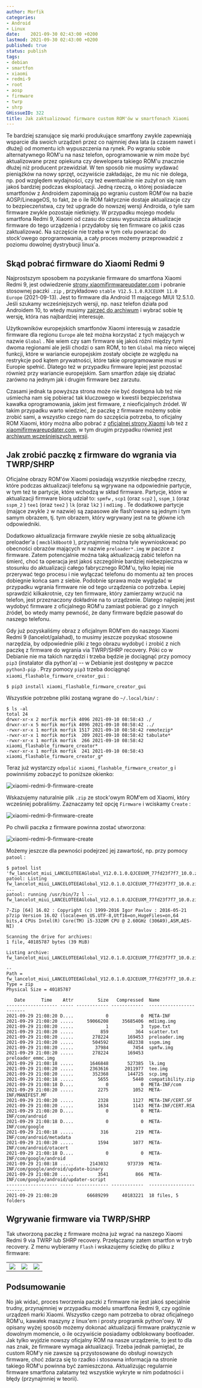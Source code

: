 ```yaml
---
author: Morfik
categories:
- Android
- Linux
date:    2021-09-30 02:43:00 +0200
lastmod: 2021-09-30 02:43:00 +0200
published: true
status: publish
tags:
- debian
- smartfon
- xiaomi
- redmi-9
- root
- aosp
- firmware
- twrp
- shrp
GHissueID: 322
title: Jak zaktualizować firmware custom ROM'ów w smartfonach Xiaomi
---
```


Te bardziej szanujące się marki produkujące smartfony zwykle zapewniają wsparcie dla swoich
urządzeń przez co najmniej dwa lata (a czasem nawet i dłużej) od momentu ich wypuszczenia na rynek.
Po wgraniu sobie alternatywnego ROM'u na nasz telefon, oprogramowanie w nim może być aktualizowane
przez opiekuna czy dewelopera takiego ROM'u znacznie dłużej niż producent przewidział. W ten sposób
nie musimy wydawać pieniążków na nowy sprzęt, oczywiście zakładając, że mu nic nie dolega, np. pod
względem wydajności, czy też ewentualnie nie zużył on się nam jakoś bardziej podczas eksploatacji.
Jedną rzeczą, o której posiadacze smartfonów z Androidem zapominają po wgraniu custom ROM'ów na
bazie AOSP/LineageOS, to fakt, że o ile ROM faktycznie dostaje aktualizacje czy to bezpieczeństwa,
czy też upgrade do nowszej wersji Androida, o tyle sam firmware zwykle pozostaje nietknięty. W
przypadku mojego modelu smartfona Redmi 9, Xiaomi od czasu do czasu wypuszcza aktualizacje firmware
do tego urządzenia i przydałoby się ten firmware co jakiś czas zaktualizować. Na szczęście nie
trzeba w tym celu powracać do stock'owego oprogramowania, a cały proces możemy przeprowadzić z
poziomu dowolnej dystrybucji linux'a.

<!--more-->
## Skąd pobrać firmware do Xiaomi Redmi 9

Najprostszym sposobem na pozyskanie firmware do smartfona Xiaomi Redmi 9, jest odwiedzenie [strony
xiaomifirmwareupdater.com][1] i pobranie stosownej paczki `.zip` , przykładowo
`stable V12.5.1.0.RJCEUXM 11.0 Europe` (2021-09-13). Jest to firmware dla Android 11 mającego MIUI
12.5.1.0. Jeśli szukamy wcześniejszych wersji, np. nasz telefon działa pod Androidem 10, to wtedy
musimy [zajrzeć do archiwum][2] i wybrać sobie tę wersję, która nas najbardziej interesuje.

Użytkowników europejskich smartfonów Xiaomi interesują w zasadzie firmware dla regionu `Europe` ale
też można korzystać z tych mających w nazwie `Global` . Nie wiem czy sam firmware się jakoś różni
między tymi dwoma regionami ale jeśli chodzi o sam ROM, to ten `Global` ma nieco więcej funkcji,
które w wariancie europejskim zostały obcięte ze względu na restrykcje pod kątem prywatności, które
takie oprogramowanie musi w Europie spełnić. Dlatego też w przypadku firmware lepiej jest pozostać
również przy wariancie europejskim. Sam smartfon zdaje się działać zarówno na jednym jak i drugim
firmware bez zarzutu.

Czasami jednak ta powyższa strona może nie być dostępna lub też nie uśmiecha nam się pobierać tak
kluczowego w kwestii bezpieczeństwa kawałka oprogramowania, jakim jest firmware, z nieoficjalnych
źródeł. W takim przypadku warto wiedzieć, że paczkę z firmware możemy sobie zrobić sami, a wszystko
czego nam do szczęścia potrzeba, to oficjalny ROM Xiaomi, który można albo pobrać z [oficjalnej
strony Xiaomi][3] lub też z [xiaomifirmwareupdater.com][4], w tym drugim przypadku również jest
[archiwum wcześniejszych wersji][5].

## Jak zrobić paczkę z firmware do wgrania via TWRP/SHRP

Oficjalne obrazy ROM'ów Xiaomi posiadają wszystkie niezbędne rzeczy, które podczas aktualizacji
telefonu są wgrywane na odpowiednie partycje, w tym też te partycje, które wchodzą w skład
firmware. Partycje, które w aktualizacji firmware biorą udział to: `spmfw` , `scp1` (oraz `scp2` ),
`sspm_1` (oraz `sspm_2` ) `tee1` (oraz `tee2` ) `lk` (oraz `lk2` ) i `md1img` . Te dodatkowe
partycje (mające zwykle `2` w nazwie) są zapasowe ale flash'owane są jednym i tym samym obrazem, tj.
tym obrazem, który wgrywany jest na te główne ich odpowiedniki.

Dodatkowo aktualizacja firmware zwykle niesie ze sobą aktualizację preloader'a ( `mmcblk0boot0` ),
przynajmniej można tyle wywnioskować po obecności obrazów mających w nazwie `preloader*.img` w
paczce z firmware. Zatem potencjalnie można taką aktualizacją zabić telefon na śmierć, choć ta
operacja jest jakoś szczególnie bardziej niebezpieczna w stosunku do aktualizacji całego fabrycznego
ROM'u, tylko lepiej nie przerywać tego procesu i nie wyłączać telefonu do momentu aż ten proces
dobiegnie końca sam z siebie. Podobnie sprawa może wyglądać w przypadku wgrania firmware nie od
tego urządzenia co potrzeba. Lepiej sprawdzić kilkakrotnie, czy ten firmware, który zamierzamy
wrzucić na telefon, jest przeznaczony dokładnie na to urządzenie. Dlatego najlepiej jest wydobyć
firmware z oficjalnego ROM'u zamiast pobierać go z innych źródeł, bo wtedy mamy pewność, że dany
firmware będzie pasował do naszego telefonu.

Gdy już pozyskaliśmy obraz z oficjalnym ROM'em do naszego Xiaomi Redmi 9 (lancelot/galahad), to
musimy jeszcze pozyskać stosowne narzędzia, by odpowiednie pliki z tego obrazu wydobyć i zrobić z
nich paczkę z firmware do wgrania via TWRP/SHRP recovery. Póki co w Debianie nie ma takich narzędzi
i trzeba będzie je dociągnąć przy pomocy `pip3` (instalator dla python'a) -- w Debianie jest
dostępny w paczce `python3-pip` . Przy pomocy `pip3` trzeba dociągnąć
`xiaomi_flashable_firmware_creator_gui` :

    $ pip3 install xiaomi_flashable_firmware_creator_gui

Wszystkie potrzebne pliki zostaną wgrane do `~/.local/bin/` :

    $ ls -al
    total 24
    drwxr-xr-x 2 morfik morfik 4096 2021-09-10 08:58:43 ./
    drwxr-xr-x 5 morfik morfik 4096 2021-09-10 08:58:42 ../
    -rwxr-xr-x 1 morfik morfik 1517 2021-09-10 08:58:42 remotezip*
    -rwxr-xr-x 1 morfik morfik  209 2021-09-10 08:58:42 tabulate*
    -rwxr-xr-x 1 morfik morfik  266 2021-09-10 08:58:42 xiaomi_flashable_firmware_creator*
    -rwxr-xr-x 1 morfik morfik  241 2021-09-10 08:58:43 xiaomi_flashable_firmware_creator_g*

Teraz już wystarczy `odpalić xiaomi_flashable_firmware_creator_g` i powinniśmy zobaczyć to poniższe
okienko:

![xiaomi-redmi-9-firmware-create](/img/2021/09/001.xiaomi-redmi-9-firmware-create.png#huge)

Wskazujemy naturalnie plik `.zip` ze stock'owym ROM'em od Xiaomi, który wcześniej pobraliśmy.
Zaznaczamy też opcję `Firmware` i wciskamy `Create` :

![xiaomi-redmi-9-firmware-create](/img/2021/09/002.xiaomi-redmi-9-firmware-create.png#huge)

Po chwili paczka z firmware powinna zostać utworzona:

![xiaomi-redmi-9-firmware-create](/img/2021/09/003.xiaomi-redmi-9-firmware-create.png#huge)

Możemy jeszcze dla pewności podejrzeć jej zawartość, np. przy pomocy `patool` :

    $ patool list  'fw_lancelot_miui_LANCELOTEEAGlobal_V12.0.1.0.QJCEUXM_77fd23f7f7_10.0.zip'
    patool: Listing fw_lancelot_miui_LANCELOTEEAGlobal_V12.0.1.0.QJCEUXM_77fd23f7f7_10.0.zip ...
    patool: running /usr/bin/7z l -- fw_lancelot_miui_LANCELOTEEAGlobal_V12.0.1.0.QJCEUXM_77fd23f7f7_10.0.zip

    7-Zip [64] 16.02 : Copyright (c) 1999-2016 Igor Pavlov : 2016-05-21
    p7zip Version 16.02 (locale=en_US.UTF-8,Utf16=on,HugeFiles=on,64 bits,4 CPUs Intel(R) Core(TM) i5-3320M CPU @ 2.60GHz (306A9),ASM,AES-NI)

    Scanning the drive for archives:
    1 file, 40185787 bytes (39 MiB)

    Listing archive: fw_lancelot_miui_LANCELOTEEAGlobal_V12.0.1.0.QJCEUXM_77fd23f7f7_10.0.zip

    --
    Path = fw_lancelot_miui_LANCELOTEEAGlobal_V12.0.1.0.QJCEUXM_77fd23f7f7_10.0.zip
    Type = zip
    Physical Size = 40185787

       Date      Time    Attr         Size   Compressed  Name
    ------------------- ----- ------------ ------------  ------------------------
    2021-09-29 21:08:20 D....            0            0  META-INF
    2021-09-29 21:08:20 .....     59066208     35685406  md1img.img
    2021-09-29 21:08:20 .....            1            3  type.txt
    2021-09-29 21:08:20 .....          859          364  scatter.txt
    2021-09-29 21:08:20 .....       278224       169453  preloader.img
    2021-09-29 21:08:20 .....       504592       482338  sspm.img
    2021-09-29 21:08:20 .....        37984         7454  spmfw.img
    2021-09-29 21:08:20 .....       278224       169453  preloader_emmc.img
    2021-09-29 21:08:18 .....      1646848       527385  lk.img
    2021-09-29 21:08:20 .....      2363616      2011977  tee.img
    2021-09-29 21:08:20 .....       352368       144725  scp.img
    2021-09-29 21:08:18 .....         5655         5440  compatibility.zip
    2021-09-29 21:08:18 D....            0            0  META-INF/com
    2021-09-29 21:08:20 .....         2275         1052  META-INF/MANIFEST.MF
    2021-09-29 21:08:20 .....         2328         1127  META-INF/CERT.SF
    2021-09-29 21:08:20 .....         1634         1143  META-INF/CERT.RSA
    2021-09-29 21:08:20 D....            0            0  META-INF/com/android
    2021-09-29 21:08:18 D....            0            0  META-INF/com/google
    2021-09-29 21:08:18 .....          316          219  META-INF/com/android/metadata
    2021-09-29 21:08:20 .....         1594         1077  META-INF/com/android/otacert
    2021-09-29 21:08:18 D....            0            0  META-INF/com/google/android
    2021-09-29 21:08:18 .....      2143032       973739  META-INF/com/google/android/update-binary
    2021-09-29 21:08:20 .....         3541          866  META-INF/com/google/android/updater-script
    ------------------- ----- ------------ ------------  ------------------------
    2021-09-29 21:08:20           66689299     40183221  18 files, 5 folders

## Wgrywanie firmware via TWRP/SHRP

Tak utworzoną paczkę z firmware można już wgrać na naszego Xiaomi Redmi 9 via TWRP lub SHRP
recovery. Przełączamy zatem smartfon w tryb recovery. Z menu wybieramy `Flash` i wskazujemy ścieżkę
do pliku z firmware:

|   |   |   |
|---|---|---|
| ![](/img/2021/09/004.xiaomi-redmi-9-firmware-shrp-update.png#small) | ![](/img/2021/09/005.xiaomi-redmi-9-firmware-shrp-update.png#small) | ![](/img/2021/09/006.xiaomi-redmi-9-firmware-shrp-update.png#small) |

## Podsumowanie

No jak widać, proces tworzenia paczki z firmware nie jest jakoś specjalnie trudny, przynajmniej w
przypadku modelu smartfona Redmi 9, czy ogólnie urządzeń marki Xiaomi. Wszystko czego nam potrzeba
to obraz oficjalnego ROM'u, kawałek maszyny z linux'em i prosty programik python'owy. W opisany
wyżej sposób możemy dokonać aktualizacji firmware praktycznie w dowolnym momencie, o ile oczywiście
posiadamy odblokowany bootloader. Jak tylko wyjdzie nowszy oficjalny ROM na nasze urządzenie, to
jest to dla nas znak, że firmware wymaga aktualizacji. Trzeba jednak pamiętać, że custom ROM'y nie
zawsze są przystosowane do obsługi nowszych firmware, choć zdarza się to rzadko i stosowna
informacja na stronie takiego ROM'u powinna być zamieszczona. Aktualizując regularnie firmware
smartfona załatamy też wszystkie wykryte w nim podatności i błędy (przynajmniej w teorii).


[1]: https://xiaomifirmwareupdater.com/firmware/lancelot/
[2]: https://xiaomifirmwareupdater.com/archive/firmware/lancelot/
[3]: https://c.mi.com/oc/miuidownload/detail?device=1900381
[4]: https://xiaomifirmwareupdater.com/miui/lancelot/
[5]: https://xiaomifirmwareupdater.com/archive/miui/lancelot/
